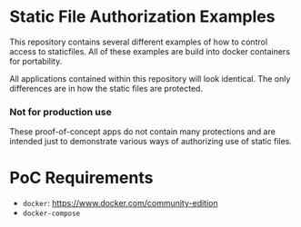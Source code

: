 # Static File Authorization Examples

This repository contains several different examples of how to control access to staticfiles. All of these examples are build into docker containers for portability.

All applications contained within this repository will look identical. The only differences are in how the static files are protected. 

### Not for production use
These proof-of-concept apps do not contain many protections and are intended just to demonstrate various ways of authorizing use of static files.

# PoC Requirements
* `docker`: https://www.docker.com/community-edition 
* `docker-compose`
